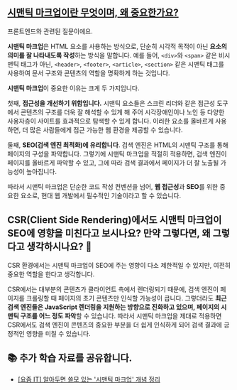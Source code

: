 ## [시맨틱 마크업이란 무엇이며, 왜 중요한가요?](https://www.maeil-mail.kr/question/59)

프론트엔드와 관련된 질문이에요.

**시맨틱 마크업**은 HTML 요소를 사용하는 방식으로, 단순히 시각적 목적이 아닌 **요소의 의미를 잘 나타내도록 작성**하는 방식을 말합니다. 예를 들어, `<div>`와 `<span>` 같은 비시맨틱 태그가 아닌, `<header>`, `<footer>`, `<article>`, `<section>` 같은 시맨틱 태그를 사용하여 문서 구조와 콘텐츠의 역할을 명확하게 하는 것입니다.

**시맨틱 마크업**이 중요한 이유는 크게 두 가지입니다.

첫째, **접근성을 개선하기 위함입니다.** 시맨틱 요소들은 스크린 리더와 같은 접근성 도구에서 콘텐츠의 구조를 더욱 잘 해석할 수 있게 해 주어 시각장애인이나 노인 등 다양한 사용자층이 사이트를 효과적으로 탐색할 수 있게 합니다. 이러한 요소를 올바르게 사용하면, 더 많은 사람들에게 접근 가능한 웹 환경을 제공할 수 있습니다.

둘째, **SEO(검색 엔진 최적화)에 유리합니다**. 검색 엔진은 HTML의 시맨틱 구조를 통해 페이지의 구성을 파악합니다. 그렇기에 시맨틱 마크업을 적절히 적용하면, 검색 엔진이 페이지를 올바르게 파악할 수 있고, 그에 따라 검색 결과에서 페이지가 더 잘 노출될 가능성이 높아집니다.

따라서 시맨틱 마크업은 단순한 코드 작성 컨벤션을 넘어, **웹 접근성**과 **SEO**를 위한 중요한 요소로, 현대 웹 개발에서 필수적인 기술이라고 할 수 있습니다.

## CSR(Client Side Rendering)에서도 시맨틱 마크업이 SEO에 영향을 미친다고 보시나요? 만약 그렇다면, 왜 그렇다고 생각하시나요? 🤔

CSR 환경에서는 시맨틱 마크업이 SEO에 주는 영향이 다소 제한적일 수 있지만, 여전히 중요한 역할을 한다고 생각합니다.

CSR에서는 대부분의 콘텐츠가 클라이언트 측에서 렌더링되기 때문에, 검색 엔진이 페이지를 크롤링할 때 페이지의 초기 콘텐츠만 인식할 가능성이 큽니다. 그렇더라도 **최근 검색 엔진들은 JavaScript 렌더링을 지원하는 방향으로 진화하고 있으며, 페이지의 시맨틱 구조를 어느 정도 파악**할 수 있습니다. 따라서 시맨틱 마크업을 제대로 적용하면 CSR에서도 검색 엔진이 콘텐츠의 중요한 부분을 더 쉽게 인식하게 되어 검색 결과에 긍정적인 영향을 미칠 수 있습니다.

## 📚 추가 학습 자료를 공유합니다.

- [[요즘 IT] 알아두면 쓸모 있는 '시맨틱 마크업' 개념 정리](https://yozm.wishket.com/magazine/detail/2495/)